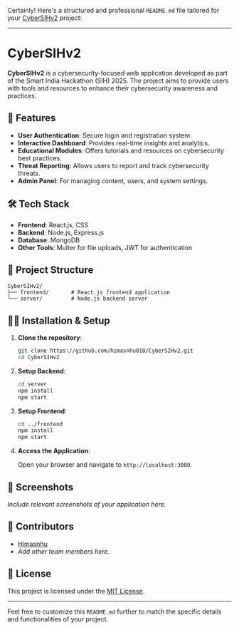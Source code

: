 Certainly! Here's a structured and professional `README.md` file tailored for your [CyberSIHv2](https://github.com/himasnhu018/CyberSIHv2) project:

---

# CyberSIHv2

**CyberSIHv2** is a cybersecurity-focused web application developed as part of the Smart India Hackathon (SIH) 2025. The project aims to provide users with tools and resources to enhance their cybersecurity awareness and practices.

## 🚀 Features

* **User Authentication**: Secure login and registration system.
* **Interactive Dashboard**: Provides real-time insights and analytics.
* **Educational Modules**: Offers tutorials and resources on cybersecurity best practices.
* **Threat Reporting**: Allows users to report and track cybersecurity threats.
* **Admin Panel**: For managing content, users, and system settings.

## 🛠️ Tech Stack

* **Frontend**: React.js, CSS
* **Backend**: Node.js, Express.js
* **Database**: MongoDB
* **Other Tools**: Multer for file uploads, JWT for authentication

## 📁 Project Structure

```
CyberSIHv2/
├── frontend/       # React.js frontend application
└── server/         # Node.js backend server
```

## 🧑‍💻 Installation & Setup

1. **Clone the repository**:

   ```bash
   git clone https://github.com/himasnhu018/CyberSIHv2.git
   cd CyberSIHv2
   ```

2. **Setup Backend**:

   ```bash
   cd server
   npm install
   npm start
   ```

3. **Setup Frontend**:

   ```bash
   cd ../frontend
   npm install
   npm start
   ```

4. **Access the Application**:

   Open your browser and navigate to `http://localhost:3000`.

## 📸 Screenshots

*Include relevant screenshots of your application here.*

## 🤝 Contributors

* [Himasnhu](https://github.com/himasnhu018)
* *Add other team members here.*

## 📄 License

This project is licensed under the [MIT License](LICENSE).

---

Feel free to customize this `README.md` further to match the specific details and functionalities of your project.
